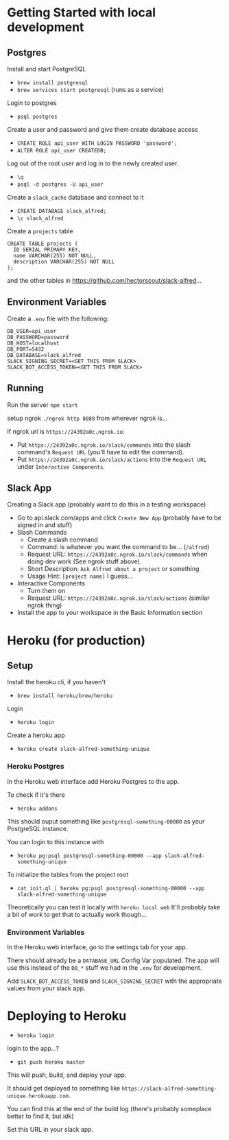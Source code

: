 # Getting Started with local development

## Postgres
Install and start PostgreSQL
* `brew install postgresql`
* `brew services start postgresql` (runs as a service)

Login to postgres
* `psql postgres`

Create a user and password and give them create database access
* `CREATE ROLE api_user WITH LOGIN PASSWORD 'password';`
* `ALTER ROLE api_user CREATEDB;`

Log out of the root user and log in to the newly created user.
* `\q`
* `psql -d postgres -U api_user`

Create a `slack_cache` database and connect to it
* `CREATE DATABASE slack_alfred;`
* `\c slack_alfred`

Create a `projects` table
```postgres
CREATE TABLE projects (
  ID SERIAL PRIMARY KEY,
  name VARCHAR(255) NOT NULL,
  description VARCHAR(255) NOT NULL
);
```
and the other tables in https://github.com/hectorscout/slack-alfred...

## Environment Variables
Create a `.env` file with the following:
```
DB_USER=api_user
DB_PASSWORD=password
DB_HOST=localhost
DB_PORT=5432
DB_DATABASE=slack_alfred
SLACK_SIGNING_SECRET=<GET THIS FROM SLACK>
SLACK_BOT_ACCESS_TOKEN=<GET THIS FROM SLACK>
```

## Running
Run the server
`npm start`

setup ngrok
`./ngrok http 8080` from wherever ngrok is...

If ngrok url is `https://24392a0c.ngrok.io`:
* Put `https://24392a0c.ngrok.io/slack/commands` into the slash command's `Request URL` (you'll have to edit the command).
* Put `https://24392a0c.ngrok.io/slack/actions` into the `Request URL` under `Interactive Components`.

## Slack App
Creating a Slack app (probably want to do this in a testing workspace)
* Go to api.slack.com/apps and click `Create New App` (probably have to be signed in and stuff)
* Slash Commands
  * Create a slash command
  * Command: is whatever you want the command to be... (`/alfred`)
  * Request URL: `https://24392a0c.ngrok.io/slack/commands` when doing dev work (See ngrok stuff above).
  * Short Description: `Ask Alfred about a project` or something
  * Usage Hint: `[project name]` I guess...
* Interactive Components
  * Turn them on
  * Request URL: `https://24392a0c.ngrok.io/slack/actions` (similar ngrok thing)
* Install the app to your workspace in the Basic Information section


# Heroku (for production)

## Setup

Install the heroku cli, if you haven't
* `brew install heroku/brew/heroku`

Login
* `heroku login`

Create a heroku app
* `heroku create slack-alfred-something-unique`

### Heroku Postgres
In the Heroku web interface add Heroku Postgres to the app.

To check if it's there
* `heroku addons`

This should ouput something like `postgresql-something-00000` as your PostgreSQL instance.

You can login to this instance with
* `heroku pg:psql postgresql-something-00000 --app slack-alfred-something-unique`

To initialize the tables from the project root
* `cat init.ql | heroku pg:psql postgresql-something-00000 --app slack-alfred-something-unique`

Theoretically you can test it locally with
`heroku local web`
It'll probably take a bit of work to get that to actually work though...

### Environment Variables
In the Heroku web interface, go to the settings tab for your app.

There should already be a `DATABASE_URL` Config Var populated. The app will use this instead of the `DB_*` stuff we had in 
the `.env` for development.

Add `SLACK_BOT_ACCESS_TOKEN` and `SLACK_SIGNING_SECRET` with the appropriate values from your slack app.


# Deploying to Heroku

* `heroku login`

login to the app...?

* `git push heroku master`

This will push, build, and deploy your app.

It should get deployed to something like `https://slack-alfred-something-unique.herokuapp.com`.

You can find this at the end of the build log (there's probably someplace better to find it, but idk)

Set this URL in your slack app.

